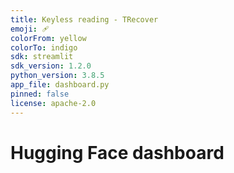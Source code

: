 ```yaml
---
title: Keyless reading - TRecover
emoji: 🩹
colorFrom: yellow
colorTo: indigo
sdk: streamlit
sdk_version: 1.2.0
python_version: 3.8.5
app_file: dashboard.py
pinned: false
license: apache-2.0
---
```


# Hugging Face dashboard